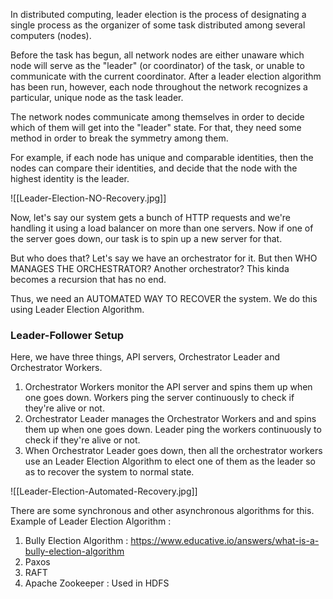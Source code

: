 In distributed computing, leader election is the process of designating a single process as the organizer of some task distributed among several computers (nodes). 

Before the task has begun, all network nodes are either unaware which node will serve as the "leader" (or coordinator) of the task, or unable to communicate with the current coordinator. After a leader election algorithm has been run, however, each node throughout the network recognizes a particular, unique node as the task leader. 

The network nodes communicate among themselves in order to decide which of them will get into the "leader" state. For that, they need some method in order to break the symmetry among them. 

For example, if each node has unique and comparable identities, then the nodes can compare their identities, and decide that the node with the highest identity is the leader.

![[Leader-Election-NO-Recovery.jpg]]

Now, let's say our system gets a bunch of HTTP requests and we're handling it using a load balancer on more than one servers. Now if one of the server goes down, our task is to spin up a new server for that.

But who does that? Let's say we have an orchestrator for it. But then WHO MANAGES THE ORCHESTRATOR? Another orchestrator? This kinda becomes a recursion that has no end.

Thus, we need an AUTOMATED WAY TO RECOVER the system. We do this using Leader Election Algorithm.


### Leader-Follower Setup

Here, we have three things, API servers, Orchestrator Leader and Orchestrator Workers.
1. Orchestrator Workers monitor the API server and spins them up when one goes down. Workers ping the server continuously to check if they're alive or not.
2. Orchestrator Leader manages the Orchestrator Workers and and spins them up when one goes down. Leader ping the workers continuously to check if they're alive or not.
3. When Orchestrator Leader goes down, then all the orchestrator workers use an Leader Election Algorithm to elect one of them as the leader so as to recover the system to normal state.

![[Leader-Election-Automated-Recovery.jpg]]

There are some synchronous and other asynchronous algorithms for this. Example of Leader Election Algorithm :

1. Bully Election Algorithm : https://www.educative.io/answers/what-is-a-bully-election-algorithm
2. Paxos
3. RAFT
4. Apache Zookeeper : Used in HDFS